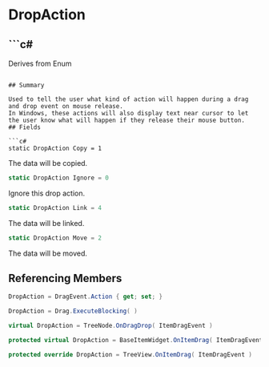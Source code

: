 # DropAction

## ```c#
Derives from Enum
```

## Summary

Used to tell the user what kind of action will happen during a drag and drop event on mouse release.
In Windows, these actions will also display text near cursor to let the user know what will happen if they release their mouse button.
## Fields

```c#
static DropAction Copy = 1
```
The data will be copied.
```c#
static DropAction Ignore = 0
```
Ignore this drop action.
```c#
static DropAction Link = 4
```
The data will be linked.
```c#
static DropAction Move = 2
```
The data will be moved.
## Referencing Members

```c#
DropAction = DragEvent.Action { get; set; } 
```
```c#
DropAction = Drag.ExecuteBlocking( ) 
```
```c#
virtual DropAction = TreeNode.OnDragDrop( ItemDragEvent ) 
```
```c#
protected virtual DropAction = BaseItemWidget.OnItemDrag( ItemDragEvent ) 
```
```c#
protected override DropAction = TreeView.OnItemDrag( ItemDragEvent ) 
```

